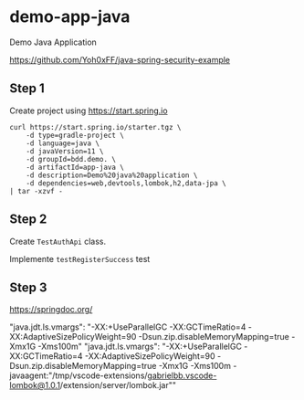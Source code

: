 # demo-app-java
Demo Java Application

https://github.com/Yoh0xFF/java-spring-security-example

## Step 1
Create project using https://start.spring.io

```shell
curl https://start.spring.io/starter.tgz \
    -d type=gradle-project \
    -d language=java \
    -d javaVersion=11 \
    -d groupId=bdd.demo. \
    -d artifactId=app-java \
    -d description=Demo%20java%20application \
    -d dependencies=web,devtools,lombok,h2,data-jpa \
| tar -xzvf -
```

## Step 2
Create `TestAuthApi` class.

Implemente `testRegisterSuccess` test

## Step 3

https://springdoc.org/

"java.jdt.ls.vmargs": "-XX:+UseParallelGC -XX:GCTimeRatio=4 -XX:AdaptiveSizePolicyWeight=90 -Dsun.zip.disableMemoryMapping=true -Xmx1G -Xms100m"
"java.jdt.ls.vmargs": "-XX:+UseParallelGC -XX:GCTimeRatio=4 -XX:AdaptiveSizePolicyWeight=90 -Dsun.zip.disableMemoryMapping=true -Xmx1G -Xms100m -javaagent:\"/tmp/vscode-extensions/gabrielbb.vscode-lombok@1.0.1/extension/server/lombok.jar\""
